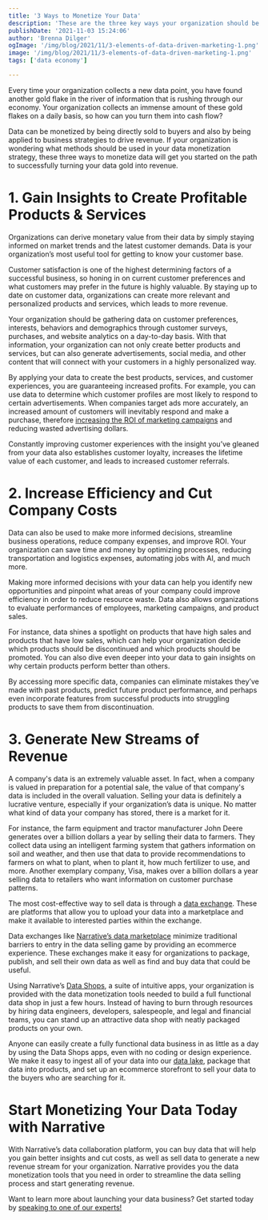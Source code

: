 ```yaml
---
title: '3 Ways to Monetize Your Data'
description: 'These are the three key ways your organization should be monetizing data in order to drive revenue. '
publishDate: '2021-11-03 15:24:06'
author: 'Brenna Dilger'
ogImage: '/img/blog/2021/11/3-elements-of-data-driven-marketing-1.png'
image: '/img/blog/2021/11/3-elements-of-data-driven-marketing-1.png'
tags: ['data economy']

---
```

Every time your organization collects a new data point, you have found another gold flake in the river of information that is rushing through our economy. Your organization collects an immense amount of these gold flakes on a daily basis, so how can you turn them into cash flow? 

Data can be monetized by being directly sold to buyers and also by being applied to business strategies to drive revenue. If your organization is wondering what methods should be used in your data monetization strategy, these three ways to monetize data will get you started on the path to successfully turning your data gold into revenue.

**1\. Gain Insights to Create Profitable Products & Services**
==============================================================

Organizations can derive monetary value from their data by simply staying informed on market trends and the latest customer demands. Data is your organization’s most useful tool for getting to know your customer base. 

Customer satisfaction is one of the highest determining factors of a successful business, so honing in on current customer preferences and what customers may prefer in the future is highly valuable. By staying up to date on customer data, organizations can create more relevant and personalized products and services, which leads to more revenue. 

Your organization should be gathering data on customer preferences, interests, behaviors and demographics through customer surveys, purchases, and website analytics on a day-to-day basis. With that information, your organization can not only create better products and services, but can also generate advertisements, social media, and other content that will connect with your customers in a highly personalized way. 

By applying your data to create the best products, services, and customer experiences, you are guaranteeing increased profits. For example, you can use data to determine which customer profiles are most likely to respond to certain advertisements. When companies target ads more accurately, an increased amount of customers will inevitably respond and make a purchase, therefore [increasing the ROI of marketing campaigns](https://blog.narrative.io/data-driven-marketing) and reducing wasted advertising dollars. 

Constantly improving customer experiences with the insight you’ve gleaned from your data also establishes customer loyalty, increases the lifetime value of each customer, and leads to increased customer referrals. 

**2\. Increase Efficiency and Cut Company Costs**
=================================================

Data can also be used to make more informed decisions, streamline business operations, reduce company expenses, and improve ROI. Your organization can save time and money by optimizing processes, reducing transportation and logistics expenses, automating jobs with AI, and much more. 

Making more informed decisions with your data can help you identify new opportunities and pinpoint what areas of your company could improve efficiency in order to reduce resource waste. Data also allows organizations to evaluate performances of employees, marketing campaigns, and product sales. 

For instance, data shines a spotlight on products that have high sales and products that have low sales, which can help your organization decide which products should be discontinued and which products should be promoted. You can also dive even deeper into your data to gain insights on why certain products perform better than others. 

By accessing more specific data, companies can eliminate mistakes they’ve made with past products, predict future product performance, and perhaps even incorporate features from successful products into struggling products to save them from discontinuation.

**3\. Generate New Streams of Revenue**
=======================================

A company's data is an extremely valuable asset. In fact, when a company is valued in preparation for a potential sale, the value of that company's data is included in the overall valuation. Selling your data is definitely a lucrative venture, especially if your organization’s data is unique. No matter what kind of data your company has stored, there is a market for it. 

For instance, the farm equipment and tractor manufacturer John Deere generates over a billion dollars a year by selling their data to farmers. They collect data using an intelligent farming system that gathers information on soil and weather, and then use that data to provide recommendations to farmers on what to plant, when to plant it, how much fertilizer to use, and more. Another exemplary company, Visa, makes over a billion dollars a year selling data to retailers who want information on customer purchase patterns. 

The most cost-effective way to sell data is through a [data exchange](https://blog.narrative.io/what-is-a-data-exchange). These are platforms that allow you to upload your data into a marketplace and make it available to interested parties within the exchange. 

Data exchanges like [Narrative’s data marketplace](https://www.narrative.io/data-marketplace) minimize traditional barriers to entry in the data selling game by providing an ecommerce experience. These exchanges make it easy for organizations to package, publish, and sell their own data as well as find and buy data that could be useful.

Using Narrative’s [Data Shops](https://blog.narrative.io/data-shops), a suite of intuitive apps, your organization is provided with the data monetization tools needed to build a full functional data shop in just a few hours. Instead of having to burn through resources by hiring data engineers, developers, salespeople, and legal and financial teams, you can stand up an attractive data shop with neatly packaged products on your own.

Anyone can easily create a fully functional data business in as little as a day by using the Data Shops apps, even with no coding or design experience. We make it easy to ingest all of your data into our [data lake](https://blog.narrative.io/data-lakes-data-warehouses-and-data-marts), package that data into products, and set up an ecommerce storefront to sell your data to the buyers who are searching for it. 

**Start Monetizing Your Data Today with Narrative**
===================================================

With Narrative’s data collaboration platform, you can buy data that will help you gain better insights and cut costs, as well as sell data to generate a new revenue stream for your organization. Narrative provides you the data monetization tools that you need in order to streamline the data selling process and start generating revenue. 

Want to learn more about launching your data business? Get started today by [speaking to one of our experts!](https://www.narrative.io/demo)
